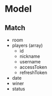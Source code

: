 # Model


## Match

* room
* players (array)
    * id
    * nickname
    * username
    * accessToken
    * refreshToken
* date
* winer
* status
